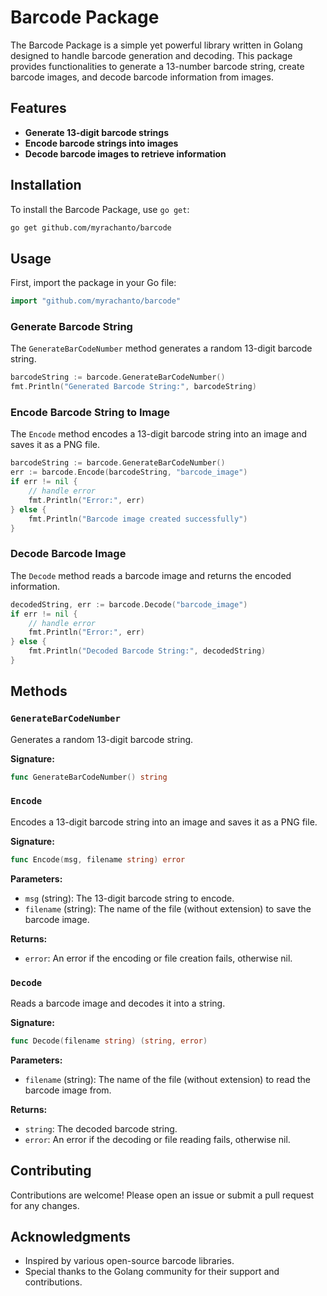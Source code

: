 # Barcode Package

The Barcode Package is a simple yet powerful library written in Golang designed to handle barcode generation and decoding. This package provides functionalities to generate a 13-number barcode string, create barcode images, and decode barcode information from images.

## Features

- **Generate 13-digit barcode strings**
- **Encode barcode strings into images**
- **Decode barcode images to retrieve information**

## Installation

To install the Barcode Package, use `go get`:

```sh
go get github.com/myrachanto/barcode
```

## Usage

First, import the package in your Go file:

```go
import "github.com/myrachanto/barcode"
```

### Generate Barcode String

The `GenerateBarCodeNumber` method generates a random 13-digit barcode string.

```go
barcodeString := barcode.GenerateBarCodeNumber()
fmt.Println("Generated Barcode String:", barcodeString)
```

### Encode Barcode String to Image

The `Encode` method encodes a 13-digit barcode string into an image and saves it as a PNG file.

```go
barcodeString := barcode.GenerateBarCodeNumber()
err := barcode.Encode(barcodeString, "barcode_image")
if err != nil {
    // handle error
    fmt.Println("Error:", err)
} else {
    fmt.Println("Barcode image created successfully")
}
```

### Decode Barcode Image

The `Decode` method reads a barcode image and returns the encoded information.

```go
decodedString, err := barcode.Decode("barcode_image")
if err != nil {
    // handle error
    fmt.Println("Error:", err)
} else {
    fmt.Println("Decoded Barcode String:", decodedString)
}
```

## Methods

### `GenerateBarCodeNumber`

Generates a random 13-digit barcode string.

**Signature:**

```go
func GenerateBarCodeNumber() string
```

### `Encode`

Encodes a 13-digit barcode string into an image and saves it as a PNG file.

**Signature:**

```go
func Encode(msg, filename string) error
```

**Parameters:**

- `msg` (string): The 13-digit barcode string to encode.
- `filename` (string): The name of the file (without extension) to save the barcode image.

**Returns:**

- `error`: An error if the encoding or file creation fails, otherwise nil.

### `Decode`

Reads a barcode image and decodes it into a string.

**Signature:**

```go
func Decode(filename string) (string, error)
```

**Parameters:**

- `filename` (string): The name of the file (without extension) to read the barcode image from.

**Returns:**

- `string`: The decoded barcode string.
- `error`: An error if the decoding or file reading fails, otherwise nil.

## Contributing

Contributions are welcome! Please open an issue or submit a pull request for any changes.


## Acknowledgments

- Inspired by various open-source barcode libraries.
- Special thanks to the Golang community for their support and contributions.